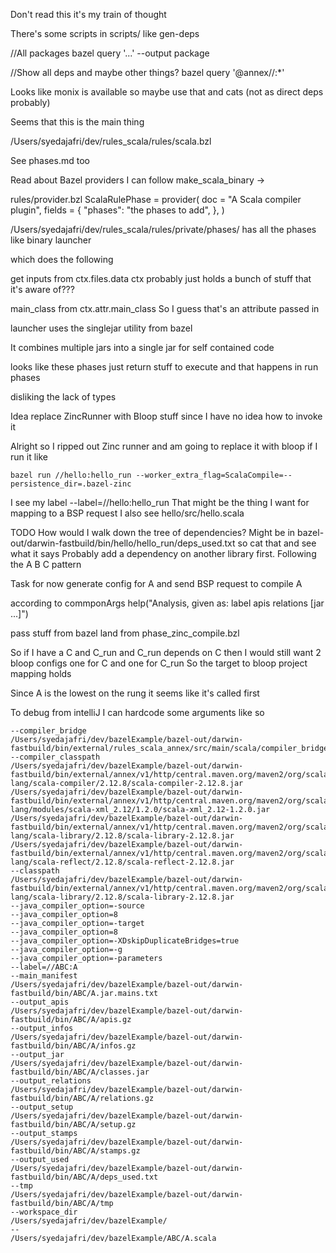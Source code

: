 Don't read this it's my train of thought

There's some scripts in scripts/
like gen-deps

//All packages
bazel query '...' --output package

//Show all deps and maybe other things?
bazel query '@annex//:*'

Looks like monix is available so maybe use that
and cats (not as direct deps probably)


Seems that this is the main thing

/Users/syedajafri/dev/rules_scala/rules/scala.bzl

See phases.md too

Read about Bazel providers I can follow make_scala_binary -> 

rules/provider.bzl ScalaRulePhase = provider(
                       doc = "A Scala compiler plugin",
                       fields = {
                           "phases": "the phases to add",
                       },
                   )
                   
/Users/syedajafri/dev/rules_scala/rules/private/phases/
has all the phases like binary launcher


which does the following


get inputs from ctx.files.data
ctx probably just holds a bunch of stuff that it's aware of???

main_class from ctx.attr.main_class
So I guess that's an attribute passed in

launcher uses the singlejar utility from bazel

It combines multiple jars into a single jar for self contained code

looks like these phases just return stuff to execute and that happens in run phases

disliking the lack of types

Idea replace ZincRunner with Bloop stuff since I have no idea how to invoke it


Alright so I ripped out Zinc runner and am going to replace it with bloop if I run it like 
```
bazel run //hello:hello_run --worker_extra_flag=ScalaCompile=--persistence_dir=.bazel-zinc
```

I see my label
 --label=//hello:hello_run
That might be the thing I want for mapping to a BSP request
I also see  hello/src/hello.scala

TODO How would I walk down the tree of dependencies?
Might be in bazel-out/darwin-fastbuild/bin/hello/hello_run/deps_used.txt so cat that and see what it says
Probably add a dependency on another library first. Following the A B C pattern


Task for now generate config for A and send BSP request to compile A

according to commponArgs help("Analysis, given as: label apis relations [jar ...]")


pass stuff from bazel land from phase_zinc_compile.bzl


So if I have a C and C_run and C_run depends on C then I would still want 2 bloop configs one for C and one for C_run
So the target to bloop project mapping holds


Since A is the lowest on the rung it seems like it's called first


To debug from intelliJ I can hardcode some arguments like so

```
--compiler_bridge
/Users/syedajafri/dev/bazelExample/bazel-out/darwin-fastbuild/bin/external/rules_scala_annex/src/main/scala/compiler_bridge_2_12_8.jar
--compiler_classpath
/Users/syedajafri/dev/bazelExample/bazel-out/darwin-fastbuild/bin/external/annex/v1/http/central.maven.org/maven2/org/scala-lang/scala-compiler/2.12.8/scala-compiler-2.12.8.jar
/Users/syedajafri/dev/bazelExample/bazel-out/darwin-fastbuild/bin/external/annex/v1/http/central.maven.org/maven2/org/scala-lang/modules/scala-xml_2.12/1.2.0/scala-xml_2.12-1.2.0.jar
/Users/syedajafri/dev/bazelExample/bazel-out/darwin-fastbuild/bin/external/annex/v1/http/central.maven.org/maven2/org/scala-lang/scala-library/2.12.8/scala-library-2.12.8.jar
/Users/syedajafri/dev/bazelExample/bazel-out/darwin-fastbuild/bin/external/annex/v1/http/central.maven.org/maven2/org/scala-lang/scala-reflect/2.12.8/scala-reflect-2.12.8.jar
--classpath
/Users/syedajafri/dev/bazelExample/bazel-out/darwin-fastbuild/bin/external/annex/v1/http/central.maven.org/maven2/org/scala-lang/scala-library/2.12.8/scala-library-2.12.8.jar
--java_compiler_option=-source
--java_compiler_option=8
--java_compiler_option=-target
--java_compiler_option=8
--java_compiler_option=-XDskipDuplicateBridges=true
--java_compiler_option=-g
--java_compiler_option=-parameters
--label=//ABC:A
--main_manifest
/Users/syedajafri/dev/bazelExample/bazel-out/darwin-fastbuild/bin/ABC/A.jar.mains.txt
--output_apis
/Users/syedajafri/dev/bazelExample/bazel-out/darwin-fastbuild/bin/ABC/A/apis.gz
--output_infos
/Users/syedajafri/dev/bazelExample/bazel-out/darwin-fastbuild/bin/ABC/A/infos.gz
--output_jar
/Users/syedajafri/dev/bazelExample/bazel-out/darwin-fastbuild/bin/ABC/A/classes.jar
--output_relations
/Users/syedajafri/dev/bazelExample/bazel-out/darwin-fastbuild/bin/ABC/A/relations.gz
--output_setup
/Users/syedajafri/dev/bazelExample/bazel-out/darwin-fastbuild/bin/ABC/A/setup.gz
--output_stamps
/Users/syedajafri/dev/bazelExample/bazel-out/darwin-fastbuild/bin/ABC/A/stamps.gz
--output_used
/Users/syedajafri/dev/bazelExample/bazel-out/darwin-fastbuild/bin/ABC/A/deps_used.txt
--tmp
/Users/syedajafri/dev/bazelExample/bazel-out/darwin-fastbuild/bin/ABC/A/tmp
--workspace_dir
/Users/syedajafri/dev/bazelExample/
--
/Users/syedajafri/dev/bazelExample/ABC/A.scala
```

